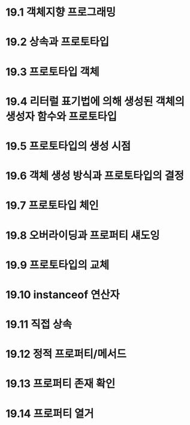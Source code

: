 # 19.1 객체지향 프로그래밍


# 19.2 상속과 프로토타입


# 19.3 프로토타입 객체



# 19.4 리터럴 표기법에 의해 생성된 객체의 생성자 함수와 프로토타입


# 19.5 프로토타입의 생성 시점


# 19.6 객체 생성 방식과 프로토타입의 결정



# 19.7 프로토타입 체인


# 19.8 오버라이딩과 프로퍼티 섀도잉


# 19.9 프로토타입의 교체


# 19.10 instanceof 연산자


# 19.11 직접 상속



# 19.12 정적 프로퍼티/메서드


# 19.13 프로퍼티 존재 확인



# 19.14 프로퍼티 열거